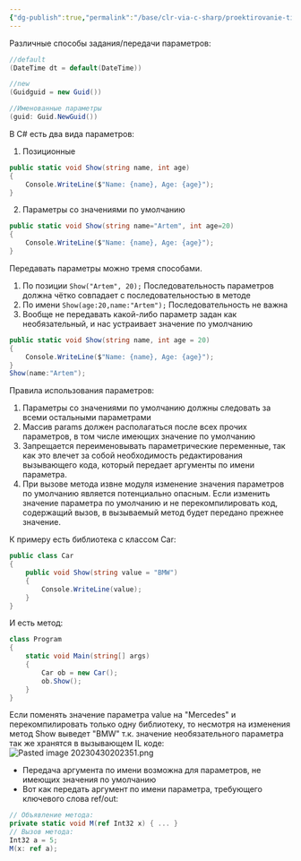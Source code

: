 ```yaml
---
{"dg-publish":true,"permalink":"/base/clr-via-c-sharp/proektirovanie-tipov/neobyazatelnye-i-imenovannye-parametry/"}
---
```



Различные способы задания/передачи параметров:

```csharp
//default
(DateTime dt = default(DateTime))

//new
(Guidguid = new Guid())

//Именованные параметры
(guid: Guid.NewGuid())
```
В С# есть два вида параметров:
1. Позиционные
```csharp
public static void Show(string name, int age)
{
	Console.WriteLine($"Name: {name}, Age: {age}");
}
```
2. Параметры со значениями по умолчанию
```csharp
public static void Show(string name="Artem", int age=20)
{
	Console.WriteLine($"Name: {name}, Age: {age}");
}
```

Передавать параметры можно тремя способами.
1. По позиции
`Show("Artem", 20);`
Последовательность параметров должна чётко совпадает с последовательностью в методе
2. По имени
`Show(age:20,name:"Artem");`
Последовательность не важна
3. Вообще не передавать какой-либо параметр задан как необязательный, и нас устраивает значение по умолчанию
```csharp
public static void Show(string name, int age = 20)
{
	Console.WriteLine($"Name: {name}, Age: {age}");
}
Show(name:"Artem");
```


Правила использования параметров:
1. Параметры со значениями по умолчанию должны следовать за всеми остальными параметрами
2. Массив params должен располагаться после всех прочих параметров, в том числе имеющих значение по умолчанию
3. Запрещается переименовывать параметрические переменные, так как это влечет за собой необходимость редактирования вызывающего кода, который передает аргументы по имени параметра.
4. При вызове метода извне модуля изменение значения параметров по умолчанию является потенциально опасным. 
    Если изменить значение  параметра по умолчанию и не перекомпилировать код, содержащий вызов, в вызываемый метод будет передано прежнее значение.

К примеру есть библиотека с классом Car:
```csharp
public class Car
{
	public void Show(string value = "BMW")
	{
		Console.WriteLine(value);
	}
}
```

И есть метод:
```csharp
class Program
{
	static void Main(string[] args)
	{
		Car ob = new Car();
		ob.Show();
	}
}
```

Если поменять значение параметра value на "Mercedes" и перекомпилировать только одну библиотеку, то несмотря на изменения метод Show выведет "BMW" т.к. значение необязательного параметра так же хранятся в вызывающем IL коде:
![Pasted image 20230430202351.png](/img/user/Files/Image/Pasted%20image%2020230430202351.png)
- Передача аргумента по имени возможна для параметров, не имеющих значения по умолчанию
- Вот как передать аргумент по имени параметра, требующего ключевого слова ref/out:
```csharp
// Объявление метода:
private static void M(ref Int32 x) { ... }
// Вызов метода:
Int32 a = 5;
M(x: ref a);
```